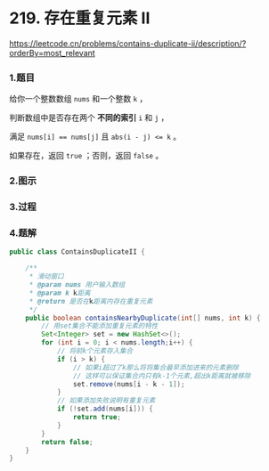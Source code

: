# 219. 存在重复元素 II

https://leetcode.cn/problems/contains-duplicate-ii/description/?orderBy=most_relevant

### 1.题目

给你一个整数数组 `nums` 和一个整数 `k` ，

判断数组中是否存在两个 **不同的索引** `i` 和 `j` ，

满足 `nums[i] == nums[j]` 且 `abs(i - j) <= k` 。

如果存在，返回 `true` ；否则，返回 `false` 。



### 2.图示

### 3.过程

### 4.题解

```java
public class ContainsDuplicateII {

    /**
     * 滑动窗口
     * @param nums 用户输入数组
     * @param k k距离
     * @return 是否在k距离内存在重复元素
     */
    public boolean containsNearbyDuplicate(int[] nums, int k) {
        // 用set集合不能添加重复元素的特性
        Set<Integer> set = new HashSet<>();
        for (int i = 0; i < nums.length;i++) {
            // 将前k个元素存入集合
            if (i > k) {
                // 如果i超过了k那么将将集合最早添加进来的元素删除
                // 这样可以保证集合内只有k-1个元素,超出k距离就被移除
                set.remove(nums[i - k - 1]);
            }
            // 如果添加失败说明有重复元素
            if (!set.add(nums[i])) {
                return true;
            }
        }
        return false;
    }
}
```

